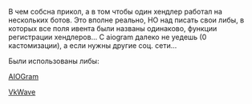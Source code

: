 В чем собсна прикол, а в том чтобы один хендлер работал на нескольких ботов. Это вполне реально, НО над писать свои либы, в которых все поля ивента были названы одинаково, функции регистрации хендлеров... С aiogram далеко не уедешь (0 кастомизации), а если нужны другие соц. сети...

Были использованы либы:

[AIOGram](https://github.com/aiogram/aiogram)

[VkWave](https://github.com/fscdev/vkwave)
